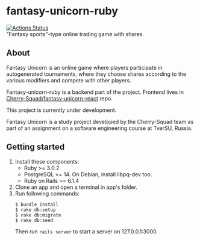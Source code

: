 # fantasy-unicorn-ruby

[![Actions Status](https://github.com/Cherry-Squad/fantasy-unicorn-ruby/actions/workflows/specs.yml/badge.svg)](https://github.com/Cherry-Squad/fantasy-unicorn-ruby/actions/workflows/specs.yml)  
"Fantasy sports"-type online trading game with shares.

## About

Fantasy Unicorn is an online game where players participate in autogenerated tournaments, where they choose shares
according to the various modifiers and compete with other players.

Fantasy-unicorn-ruby is a backend part of the project. Frontend lives
in [Cherry-Squad/fantasy-unicorn-react](https://github.com/Cherry-Squad/fantasy-unicorn-react) repo.

This project is currently under development.

Fantasy Unicorn is a study project developed by the Cherry-Squad team as part of an assignment on a software engineering
course at TverSU, Russia.

## Getting started

1. Install these components:
   - Ruby >= 3.0.2
   - PostgreSQL >= 14. On Debian, install libpq-dev too.
   - Ruby on Rails >= 6.1.4
2. Clone an app and open a terminal in app's folder.
3. Run following commands:
    ```shell
    $ bundle install
    $ rake db:setup
    $ rake db:migrate
    $ rake db:seed
    ```
   Then run `rails server` to start a server on 127.0.0.1:3000.